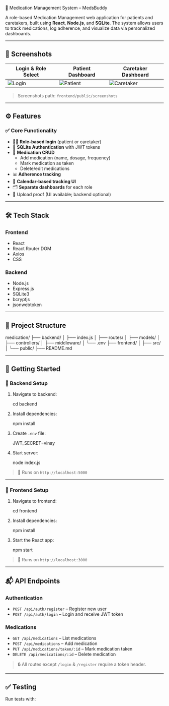  💊 Medication Management System – MedsBuddy

A role-based Medication Management web application for patients and caretakers, built using **React**, **Node.js**, and **SQLite**. The system allows users to track medications, log adherence, and visualize data via personalized dashboards.

---

## 📸 Screenshots

| Login & Role Select | Patient Dashboard | Caretaker Dashboard |
|---------------------|-------------------|----------------------|
| ![Login](./screenshots/login.png) | ![Patient](./screenshots/patient-dashboard.png) | ![Caretaker](./screenshots/caretaker-dashboard.png) |

> Screenshots path: `frontend/public/screenshots`

---

## ⚙️ Features

### ✅ Core Functionality

- 🧑‍⚕️ **Role-based login** (patient or caretaker)
- 🔐 **SQLite Authentication** with JWT tokens
- 💊 **Medication CRUD**
  - Add medication (name, dosage, frequency)
  - Mark medication as taken
  - Delete/edit medications
- 📊 **Adherence tracking**
- 📅 **Calendar-based tracking UI**
- 🗂️ **Separate dashboards** for each role
- 📁 Upload proof (UI available; backend optional)

---

## 🛠️ Tech Stack

### Frontend

- React
- React Router DOM
- Axios
- CSS

### Backend

- Node.js
- Express.js
- SQLite3
- bcryptjs
- jsonwebtoken

---

## 📁 Project Structure

medication/
├── backend/
│ ├── index.js
│ ├── routes/
│ ├── models/
│ ├── controllers/
│ ├── middleware/
│ └── .env
├── frontend/
│ ├── src/
│ └── public/
├── README.md


---

## 🚀 Getting Started

### 🔧 Backend Setup

1. Navigate to backend:
    
    cd backend
    

2. Install dependencies:
    
    npm install
    

3. Create `.env` file:
    
    JWT_SECRET=vinay
  
4. Start server:
    
    node index.js
    

> 📍 Runs on `http://localhost:5000`

---

### 🎨 Frontend Setup

1. Navigate to frontend:
 
    cd frontend
    

2. Install dependencies:
    
    npm install
    

3. Start the React app:

    npm start
    

> 📍 Runs on `http://localhost:3000`

---

## 📬 API Endpoints

### Authentication

- `POST /api/auth/register` – Register new user
- `POST /api/auth/login` – Login and receive JWT token

### Medications

- `GET /api/medications` – List medications
- `POST /api/medications` – Add medication
- `PUT /api/medications/taken/:id` – Mark medication taken
- `DELETE /api/medications/:id` – Delete medication

> 🔒 All routes except `/login` & `/register` require a token header.

---

## ✅ Testing

Run tests with:
